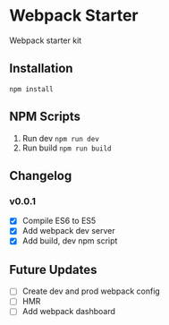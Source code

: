 # Webpack Starter
Webpack starter kit

## Installation

```
npm install
```

## NPM Scripts
1. Run dev ```npm run dev```
2. Run build ```npm run build```

## Changelog

### v0.0.1
- [x] Compile ES6 to ES5
- [x] Add webpack dev server
- [x] Add build, dev npm script

## Future Updates
- [ ] Create dev and prod webpack config
- [ ] HMR
- [ ] Add webpack dashboard
